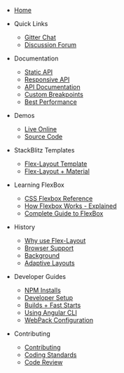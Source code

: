 - [Home](https://github.com/angular/flex-layout/wiki)

- Quick Links

  - [Gitter Chat](https://gitter.im/angular/flex-layout)
  - [Discussion Forum](https://groups.google.com/forum/#!forum/angular-flex-layout)

- Documentation
  - [Static API](https://github.com/angular/flex-layout/wiki/Declarative-API-Overview)
  - [Responsive API](https://github.com/angular/flex-layout/wiki/Responsive-API)
  - [API Documentation](https://github.com/angular/flex-layout/wiki/API-Documentation)
  - [Custom Breakpoints](https://github.com/angular/flex-layout/wiki/Breakpoints)
  - [Best Performance](https://github.com/angular/flex-layout/wiki/Best-Performance)
- Demos

  - [Live Online](https://tburleson-layouts-demos.firebaseapp.com/)
  - [Source Code](https://github.com/angular/flex-layout/blob/master/src/projects/demo-app/src/app/app.module.ts#L28)

- StackBlitz Templates

  - [Flex-Layout Template](https://stackblitz.com/edit/angular-flex-layout-seed)
  - [Flex-Layout + Material](https://stackblitz.com/edit/angular-material-flex-layout-seed?file=app%2Fapp.module.ts)

- Learning FlexBox
  - [CSS Flexbox Reference](http://cssreference.io/flexbox/)
  - [How Flexbox Works - Explained](https://www.freecodecamp.org/news/even-more-about-how-flexbox-works-explained-in-big-colorful-animated-gifs-a5a74812b053/)
  - [Complete Guide to FlexBox](https://css-tricks.com/snippets/css/a-guide-to-flexbox/)
- History

  - [Why use Flex-Layout](https://github.com/angular/flex-layout/wiki/Why-use-Flex-Layout)
  - [Browser Support](https://github.com/angular/flex-layout/wiki/Browser-Support)
  - [Background](https://github.com/angular/flex-layout/wiki/Background)
  - [Adaptive Layouts](https://github.com/angular/flex-layout/wiki/Adaptive-Layouts)

- Developer Guides

  - [NPM Installs](https://github.com/angular/flex-layout/wiki/NPM-Installs)
  - [Developer Setup](https://github.com/angular/flex-layout/wiki/Developer-Setup)
  - [Builds + Fast Starts](https://github.com/angular/flex-layout/wiki/Fast-Starts)
  - [Using Angular CLI](https://github.com/angular/flex-layout/wiki/Using-Angular-CLI)
  - [WebPack Configuration](https://github.com/angular/flex-layout/wiki/Webpack-Configuration)

- Contributing
  - [Contributing](https://github.com/angular/flex-layout/blob/master/CONTRIBUTING.md)
  - [Coding Standards](https://github.com/angular/flex-layout/blob/master/CODING_STANDARDS.md)
  - [Code Review](https://github.com/angular/flex-layout/blob/master/CODE_REVIEWS.md)
